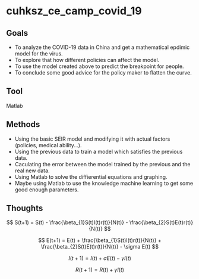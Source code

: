# cuhksz_ce_camp_covid_19

## Goals
- To analyze the COVID-19 data in China and get a mathematical epdimic model for the virus.
- To explore that how different policies can affect the model.
- To use the model created above to predict the breakpoint for people.
- To conclude some good advice for the policy maker to flatten the curve.

## Tool
Matlab

## Methods
- Using the basic SEIR model and modifying it with actual factors (policies, medical ability...).
- Using the previous data to train a model which satisfies the previous data.
- Caculating the error between the model trained by the previous and the real new data.
- Using Matlab to solve the diffierential equations and graphing.
- Maybe using Matlab to use the knowledge machine learning to get some good enough parameters.
  
## Thoughts
$$
    S(t+1) = S(t) - \frac{\beta_{1}S(t)I(t)r(t)}{N(t)} - \frac{\beta_{2}S(t)E(t)r(t)}{N(t)}
$$

$$
    E(t+1) = E(t) + \frac{\beta_{1}S(t)I(t)r(t)}{N(t)} + \frac{\beta_{2}S(t)E(t)r(t)}{N(t)} - \sigma E(t)
$$

$$
    I(t+1) = I(t) + \sigma E(t) - \gamma I(t)
$$

$$
    R(t+1) = R(t) + \gamma I(t)
$$